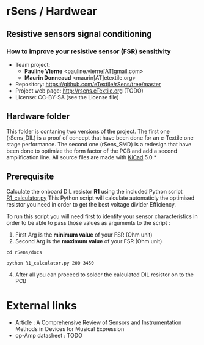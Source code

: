 # rSens / Hardwear
## Resistive sensors signal conditioning
### How to improve your resistive sensor (FSR) sensitivity

- Team project:
    - **Pauline Vierne** <pauline.vierne[AT]gmail.com>
    - **Maurin Donneaud** <maurin[AT]etextile.org>
- Repository: https://github.com/eTextile/rSens/tree/master
- Project web page: http://rsens.eTextile.org (TODO)
- License: CC-BY-SA (see the License file)

## Hardware folder
This folder is contaning two versions of the project.
The first one (rSens_DIL) is a proof of concept that have been done for an e-Textile one stage performance.
The second one (rSens_SMD) is a redesign that have been done to optimize the form factor of the PCB and add a second amplification line. All source files are made with [KiCad](https://kicad.org/) 5.0.* 

## Prerequisite
Calculate the onboard DIL resistor **R1** using the included Python script [R1_calculator.py](../docs/R1_calculator.py)
This Python script will calculate automaticly the optimised resistor you need in order to get the best voltage divider Efficiency.

To run this script you will need first to identify your sensor characteristics in order to be able to pass those values as arguments to the script :

1. First Arg is the **minimum value** of your FSR (Ohm unit)
2. Second Arg is the **maximum value** of your FSR (Ohm unit)

```
cd rSens/docs
```
```
python R1_calculator.py 200 3450
```

4. After all you can proceed to solder the calculated DIL resistor on to the PCB

# External links
- Article : A Comprehensive Review of Sensors and Instrumentation Methods in Devices for Musical Expression
- op-Amp datasheet : TODO
